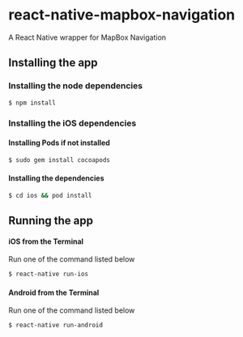 # react-native-mapbox-navigation

A React Native wrapper for MapBox Navigation

## Installing the app

### Installing the node dependencies

```sh
$ npm install
```

### Installing the iOS dependencies

#### Installing Pods if not installed

```sh
$ sudo gem install cocoapods
```

#### Installing the dependencies

```sh
$ cd ios && pod install
```

## Running the app

#### iOS from the Terminal

Run one of the command listed below

```sh
$ react-native run-ios
```

#### Android from the Terminal

Run one of the command listed below

```sh
$ react-native run-android
```
